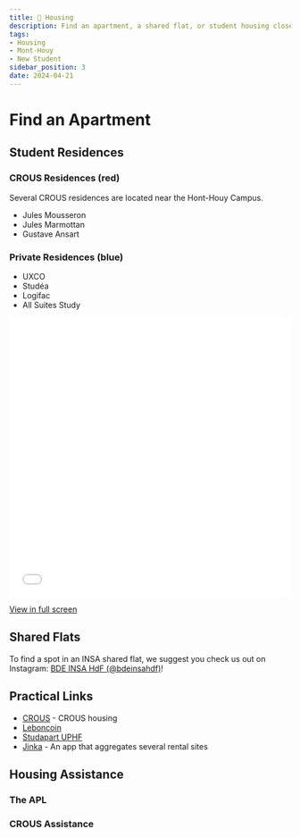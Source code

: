 ```yaml
---
title: 🏡 Housing
description: Find an apartment, a shared flat, or student housing close to the Campus
tags:
- Housing
- Mont-Houy
- New Student
sidebar_position: 3
date: 2024-04-21
---
```


# Find an Apartment

## Student Residences 
### CROUS Residences (red)
Several CROUS residences are located near the Hont-Houy Campus. 
- Jules Mousseron
- Jules Marmottan
- Gustave Ansart

### Private Residences (blue)
- UXCO
- Studéa
- Logifac
- All Suites Study

<iframe width="100%" height="500px" frameborder="0" allowfullscreen allow="geolocation" src="//umap.openstreetmap.fr/en/map/residences-etudiantes-autour-de-linsa_1207477?scaleControl=false&miniMap=false&scrollWheelZoom=false&zoomControl=true&editMode=disabled&moreControl=false&searchControl=null&tilelayersControl=false&embedControl=null&datalayersControl=null&onLoadPanel=none&captionBar=false&captionMenus=false&homeControl=true&captionControl=true"></iframe>
<p><a href="//umap.openstreetmap.fr/en/map/residences-etudiantes-autour-de-linsa_1207477?scaleControl=false&miniMap=false&scrollWheelZoom=true&zoomControl=true&editMode=disabled&moreControl=true&searchControl=null&tilelayersControl=true&embedControl=null&datalayersControl=null&onLoadPanel=none&captionBar=false&captionMenus=false&homeControl=true&captionControl=true" target="_blank">View in full screen</a></p>

## Shared Flats
To find a spot in an INSA shared flat, we suggest you check us out on Instagram: [BDE INSA HdF (@bdeinsahdf)](https://instagram.com/bdeinsahdf/)!

## Practical Links

- [CROUS](https://trouverunlogement.lescrous.fr/) - CROUS housing
- [Leboncoin](https://www.leboncoin.fr/)
- [Studapart UPHF](https://uphf.studapart.com/fr/)
- [Jinka](https://www.jinka.fr/) - An app that aggregates several rental sites

## Housing Assistance

### The APL

### CROUS Assistance
